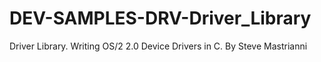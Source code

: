 # DEV-SAMPLES-DRV-Driver_Library
Driver Library. Writing OS/2 2.0 Device Drivers in C. By Steve Mastrianni

